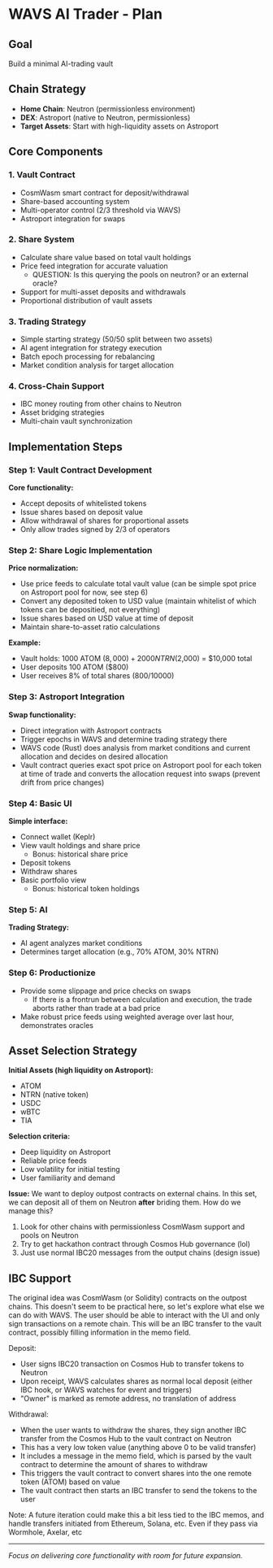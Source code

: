 # WAVS AI Trader - Plan

## Goal
Build a minimal AI-trading vault

## Chain Strategy
- **Home Chain**: Neutron (permissionless environment)
- **DEX**: Astroport (native to Neutron, permissionless)
- **Target Assets**: Start with high-liquidity assets on Astroport

## Core Components

### 1. Vault Contract
- CosmWasm smart contract for deposit/withdrawal
- Share-based accounting system
- Multi-operator control (2/3 threshold via WAVS)
- Astroport integration for swaps

### 2. Share System
- Calculate share value based on total vault holdings
- Price feed integration for accurate valuation
  - QUESTION: Is this querying the pools on neutron? or an external oracle?
- Support for multi-asset deposits and withdrawals
- Proportional distribution of vault assets

### 3. Trading Strategy
- Simple starting strategy (50/50 split between two assets)
- AI agent integration for strategy execution
- Batch epoch processing for rebalancing
- Market condition analysis for target allocation

### 4. Cross-Chain Support
- IBC money routing from other chains to Neutron
- Asset bridging strategies
- Multi-chain vault synchronization

## Implementation Steps

### Step 1: Vault Contract Development
**Core functionality:**
- Accept deposits of whitelisted tokens
- Issue shares based on deposit value
- Allow withdrawal of shares for proportional assets
- Only allow trades signed by 2/3 of operators

### Step 2: Share Logic Implementation
**Price normalization:**
- Use price feeds to calculate total vault value (can be simple spot price on Astroport pool for now, see step 6)
- Convert any deposited token to USD value (maintain whitelist of which tokens can be depositied, not everything)
- Issue shares based on USD value at time of deposit
- Maintain share-to-asset ratio calculations

**Example:**
- Vault holds: 1000 ATOM ($8,000) + 2000 NTRN ($2,000) = $10,000 total
- User deposits 100 ATOM ($800)
- User receives 8% of total shares (800/10000)

### Step 3: Astroport Integration
**Swap functionality:**
- Direct integration with Astroport contracts
- Trigger epochs in WAVS and determine trading strategy there
- WAVS code (Rust) does analysis from market conditions and current allocation and decides on desired allocation
- Vault contract queries exact spot price on Astroport pool for each token at time of trade and converts the allocation request into swaps (prevent drift from price changes)
### Step 4: Basic UI
**Simple interface:**
- Connect wallet (Keplr)
- View vault holdings and share price
  - Bonus: historical share price
- Deposit tokens
- Withdraw shares
- Basic portfolio view
    - Bonus: historical token holdings

### Step 5: AI
**Trading Strategy:**
- AI agent analyzes market conditions
- Determines target allocation (e.g., 70% ATOM, 30% NTRN)

### Step 6: Productionize
- Provide some slippage and price checks on swaps
  - If there is a frontrun between calculation and execution, the trade aborts rather than trade at a bad price 
- Make robust price feeds using weighted average over last hour, demonstrates oracles

## Asset Selection Strategy

**Initial Assets (high liquidity on Astroport):**
- ATOM
- NTRN (native token)
- USDC
- wBTC
- TIA

**Selection criteria:**
- Deep liquidity on Astroport
- Reliable price feeds
- Low volatility for initial testing
- User familiarity and demand

**Issue:** We want to deploy outpost contracts on external chains. In this set, we can deposit all of them on Neutron **after** briding them. How do we manage this?
1. Look for other chains with permissionless CosmWasm support and pools on Neutron
2. Try to get hackathon contract through Cosmos Hub governance (lol)
3. Just use normal IBC20 messages from the output chains (design issue)

## IBC Support

The original idea was CosmWasm (or Solidity) contracts on the outpost chains. This doesn't seem to be practical here, so let's explore what else we can do with WAVS.
The user should be able to interact with the UI and only sign transactions on a remote chain. This will be an IBC transfer to the vault contract, possibly filling information in the memo field.

Deposit:
- User signs IBC20 transaction on Cosmos Hub to transfer tokens to Neutron
- Upon receipt, WAVS calculates shares as normal local deposit (either IBC hook, or WAVS watches for event and triggers)
- "Owner" is marked as remote address, no translation of address

Withdrawal:

- When the user wants to withdraw the shares, they sign another IBC transfer from the Cosmos Hub to the vault contract on Neutron
- This has a very low token value (anything above 0 to be valid transfer)
- It includes a message in the memo field, which is parsed by the vault contract to determine the amount of shares to withdraw
- This triggers the vault contract to convert shares into the one remote token (ATOM) based on value
- The vault contract then starts an IBC transfer to send the tokens to the user

Note: A future iteration could make this a bit less tied to the IBC memos, and handle transfers initiated from Ethereum, Solana, etc. Even if they pass via Wormhole, Axelar, etc

---

*Focus on delivering core functionality with room for future expansion.*